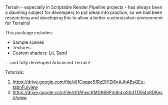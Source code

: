 Terrain - especially in Scriptable Render Pipeline projects - has always been a daunting subject for developers to put ideas into practice, so we had been researching and developing this to allow a better customization environment for Terrains!

This package includes:
- Sample scenes
- Textures
- Custom shaders: Lit, Sand

... and fully developed Advanced Terrain!

Tutorials:
1. https://drive.google.com/file/d/1CqqacSfRzDlYZi6nAJhABsQEz-tabnFu/view
2. https://drive.google.com/file/d/1AhwcKMD669Pm8oLqShdTD9i4v8DKesrl/view
